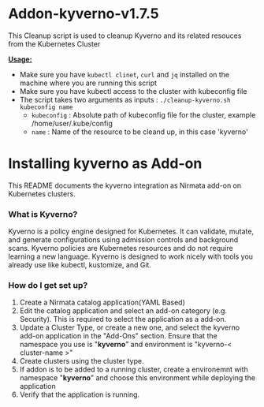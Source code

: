 # Addon-kyverno-v1.7.5

This Cleanup script is used to cleanup Kyverno and its related resouces from the Kubernetes Cluster

<ins>**Usage:**</ins>
- Make sure you have `kubectl clinet`, `curl` and `jq` installed on the machine where you are running this script
- Make sure you have kubectl access to the cluster with kubeconfig file
- The script takes two arguments as inputs : `./cleanup-kyverno.sh kubeconfig name`
	- `kubeconfig` : Absolute path of kubeconfig file for the cluster, example /home/user/.kube/config
	- `name` : Name of the resource to be cleand up, in this case 'kyverno'


# Installing kyverno as Add-on

This README documents the kyverno integration as Nirmata add-on on Kubernetes clusters.

### What is Kyverno?
Kyverno is a policy engine designed for Kubernetes. It can validate, mutate, and generate configurations using admission controls and background scans. Kyverno policies are Kubernetes resources and do not require learning a new language. Kyverno is designed to work nicely with tools you already use like kubectl, kustomize, and Git.

### How do I get set up?
1. Create a Nirmata catalog application(YAML Based)
2. Edit the catalog application and select an add-on category (e.g. Security). This is required to select the application as a add-on.
3. Update a Cluster Type, or create a new one, and select the kyverno add-on application in the "Add-Ons" section. Ensure that the namespace you use is "**kyverno**" and environment is "kyverno-< cluster-name >"
4. Create clusters using the cluster type.
5. If addon is to be added to a running cluster, create a environemnt with namespace "**kyverno**" and choose this environment while deploying the application
6. Verify that the application is running.

